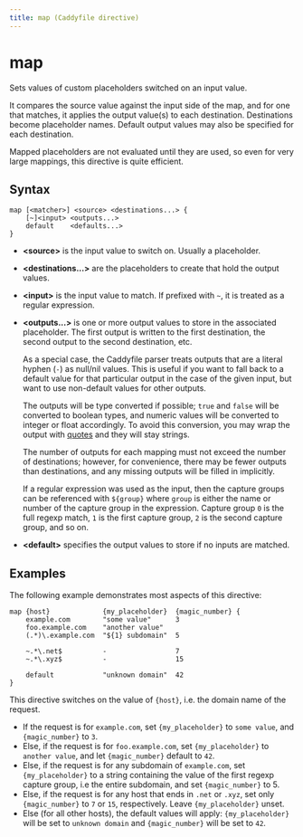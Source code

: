 ```yaml
---
title: map (Caddyfile directive)
---
```


# map

Sets values of custom placeholders switched on an input value.

It compares the source value against the input side of the map, and for one that matches, it applies the output value(s) to each destination. Destinations become placeholder names. Default output values may also be specified for each destination.

Mapped placeholders are not evaluated until they are used, so even for very large mappings, this directive is quite efficient.

## Syntax

```caddy-d
map [<matcher>] <source> <destinations...> {
	[~]<input> <outputs...>
	default    <defaults...>
}
```

- **&lt;source&gt;** is the input value to switch on. Usually a placeholder.

- **&lt;destinations...&gt;** are the placeholders to create that hold the output values.

- **&lt;input&gt;** is the input value to match. If prefixed with `~`, it is treated as a regular expression.

- **&lt;outputs...&gt;** is one or more output values to store in the associated placeholder. The first output is written to the first destination, the second output to the second destination, etc.

  As a special case, the Caddyfile parser treats outputs that are a literal hyphen (`-`) as null/nil values. This is useful if you want to fall back to a default value for that particular output in the case of the given input, but want to use non-default values for other outputs.

  The outputs will be type converted if possible; `true` and `false` will be converted to boolean types, and numeric values will be converted to integer or float accordingly. To avoid this conversion, you may wrap the output with [quotes](/docs/caddyfile/concepts#tokens-and-quotes) and they will stay strings.

  The number of outputs for each mapping must not exceed the number of destinations; however, for convenience, there may be fewer outputs than destinations, and any missing outputs will be filled in implicitly.

  If a regular expression was used as the input, then the capture groups can be referenced with `${group}` where `group` is either the name or number of the capture group in the expression. Capture group `0` is the full regexp match, `1` is the first capture group, `2` is the second capture group, and so on.

- **&lt;default&gt;** specifies the output values to store if no inputs are matched.


## Examples

The following example demonstrates most aspects of this directive:

```caddy-d
map {host}             {my_placeholder}  {magic_number} {
	example.com        "some value"      3
	foo.example.com    "another value"
	(.*)\.example.com  "${1} subdomain"  5

	~.*\.net$          -                 7
	~.*\.xyz$          -                 15

	default            "unknown domain"  42
}
```

This directive switches on the value of `{host}`, i.e. the domain name of the request.

- If the request is for `example.com`, set `{my_placeholder}` to `some value`, and `{magic_number}` to `3`.
- Else, if the request is for `foo.example.com`, set `{my_placeholder}` to `another value`, and let `{magic_number}` default to `42`.
- Else, if the request is for any subdomain of `example.com`, set `{my_placeholder}` to a string containing the value of the first regexp capture group, i.e the entire subdomain, and set `{magic_number}` to 5.
- Else, if the request is for any host that ends in `.net` or `.xyz`, set only `{magic_number}` to `7` or `15`, respectively. Leave `{my_placeholder}` unset.
- Else (for all other hosts), the default values will apply: `{my_placeholder}` will be set to `unknown domain` and `{magic_number}` will be set to `42`.

